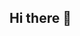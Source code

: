 ## Hi there 👋

<!--
**forgocode/forgocode** is a ✨ _special_ ✨ repository because its `README.md` (this file) appears on your GitHub profile.

Here are some ideas to get you started:

- 🔭 I’m currently working on ...
- 🌱 I’m currently learning ...
- 👯 I’m looking to collaborate on ...
- 🤔 I’m looking for help with ...
- 💬 Ask me about ...
- 📫 How to reach me: ...
- 😄 Pronouns: ...
- ⚡ Fun fact: ...
-->
<!-- [![Typing SVG](https://readme-typing-svg.demolab.com?font=Fira+Code&pause=1000&color=70B0F7&width=435&lines=%E4%B8%87%E4%B8%88%E9%AB%98%E6%A5%BC%E5%B9%B3%E5%9C%B0%E8%B5%B7;%E5%8B%BF%E5%9C%A8%E6%B5%AE%E6%B2%99%E7%AD%91%E9%AB%98%E5%8F%B0)](https://git.io/typing-svg) -->
<!---->
<!-- ## Stat -->
<!-- ![Anurag's GitHub stats](https://github-readme-stats.vercel.app/api?username=forgocode&count_private=true&show_icons=true) -->
<!---->

<!-- 仓库设置 -->
<!-- <a href="https://github.com/anuraghazra/github-readme-stats"> -->
<!--   <img align="center" src="https://github-readme-stats.vercel.app/api/pin/?username=anuraghazra&repo=github-readme-stats" /> -->
<!-- </a> -->
<!-- <a href="https://github.com/anuraghazra/convoychat"> -->
<!--   <img align="center" src="https://github-readme-stats.vercel.app/api/pin/?username=anuraghazra&repo=convoychat" /> -->
<!-- </a> -->

